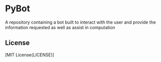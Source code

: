 # PyBot
A repository containing a bot built to interact with the user and provide the information requested as well as assist in computation
































## License
[MIT License(LICENSE)]
